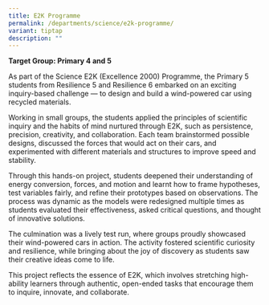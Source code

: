 ```yaml
---
title: E2K Programme
permalink: /departments/science/e2k-programme/
variant: tiptap
description: ""
---
```

<p><strong>Target Group: Primary 4 and 5</strong>
</p>
<p>As part of the Science E2K (Excellence 2000) Programme, the Primary 5
students from Resilience 5 and Resilience 6 embarked on an exciting inquiry-based
challenge — to design and build a wind-powered car using recycled materials.</p>
<p>Working in small groups, the students applied the principles of scientific
inquiry and the habits of mind nurtured through E2K, such as persistence,
precision, creativity, and collaboration. Each team brainstormed possible
designs, discussed the forces that would act on their cars, and experimented
with different materials and structures to improve speed and stability.</p>
<p>Through this hands-on project, students deepened their understanding of
energy conversion, forces, and motion and learnt how to frame hypotheses,
test variables fairly, and refine their prototypes based on observations.
The process was dynamic as the models were redesigned multiple times as
students evaluated their effectiveness, asked critical questions, and thought
of innovative solutions.</p>
<p>The culmination was a lively test run, where groups proudly showcased
their wind-powered cars in action. The activity fostered scientific curiosity
and resilience, while bringing about the joy of discovery as students saw
their creative ideas come to life.</p>
<p>This project reflects the essence of E2K, which involves stretching high-ability
learners through authentic, open-ended tasks that encourage them to inquire,
innovate, and collaborate.</p>
<p></p>